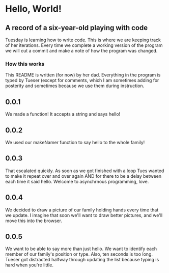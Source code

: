 # Hello, World!
## A record of a six-year-old playing with code


Tuesday is learning how to write code. This is where we are keeping track of her iterations. Every time we complete a working version of the program we will cut a commit and make a note of how the program was changed.

### How this works

This README is written (for now) by her dad. Everything in the program is typed by Tueser (except for comments, which I am sometimes adding for posterity and sometimes because we use them during instruction.



0.0.1
----

We made a function! It accepts a string and says hello!

0.0.2
----

We used our makeNamer function to say hello to the whole family!

0.0.3
----

That escalated quickly. As soon as we got finished with a loop Tues wanted to make it repeat over and over again AND for there to be a delay between each time it said hello. Welcome to asynchrnous programming, love.

0.0.4
----

We decided to draw a picture of our family holding hands every time that we update. I imagine that soon we'll want to draw better pictures, and we'll move this into the browser.

0.0.5
----

We want to be able to say more than just hello. We want to identify each member of our family's position or type. Also, ten seconds is too long. Tueser got distracted halfway through updating the list because typing is hard when you're little.
